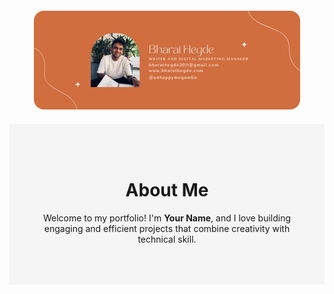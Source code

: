 <!-- Banner Section -->
<div align="center" style="margin: 20px 0;">
  <img 
    src="Website%20Banner.png" 
    alt="Website Banner"
    style="max-width: auto; height: auto; border-radius: 16px;"
  />
</div>
<!-- Opening Section -->
<div align="center" style="background-color: #f5f5f5; padding: 50px; margin-top: 20px;">
  <h1>About Me</h1>
  <p>
    Welcome to my portfolio! I'm <strong>Your Name</strong>, and I love building
    engaging and efficient projects that combine creativity with technical skill. 
  </p>
</div>
